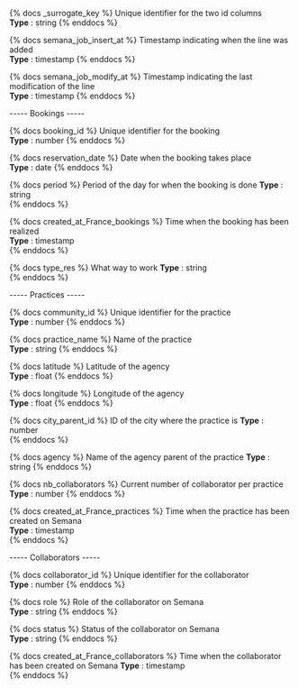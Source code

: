 {% docs _surrogate_key %}
Unique identifier for the two id columns  
**Type** : string
{% enddocs %}

{% docs semana_job_insert_at %}
Timestamp indicating when the line was added  
**Type** : timestamp
{% enddocs %}

{% docs semana_job_modify_at %}
Timestamp indicating the last modification of the line  
**Type** : timestamp
{% enddocs %}

----- Bookings -----

{% docs booking_id %}
Unique identifier for the booking  
**Type** : number
{% enddocs %}

{% docs reservation_date %}
Date when the booking takes place  
**Type** : date
{% enddocs %}

{% docs period %}
Period of the day for when the booking is done
**Type** : string  
{% enddocs %}

{% docs created_at_France_bookings %}
Time when the booking has been realized  
**Type** : timestamp  
{% enddocs %}

{% docs type_res %}
What way to work
**Type** : string  
{% enddocs %}

----- Practices -----

{% docs community_id %}
Unique identifier for the practice  
**Type** : number
{% enddocs %}

{% docs practice_name %}
Name of the practice  
**Type** : string
{% enddocs %}

{% docs latitude %}
Latitude of the agency  
**Type** : float
{% enddocs %}

{% docs longitude %}
Longitude of the agency  
**Type** : float
{% enddocs %}

{% docs city_parent_id %}
ID of the city where the practice is
**Type** : number  
{% enddocs %}

{% docs agency %}
Name of the agency parent of the practice 
**Type** : string
{% enddocs %}

{% docs nb_collaborators %}
Current number of collaborator per practice 
**Type** : number
{% enddocs %}

{% docs created_at_France_practices %}
Time when the practice has been created on Semana  
**Type** : timestamp  
{% enddocs %}

----- Collaborators -----

{% docs collaborator_id %}
Unique identifier for the collaborator  
**Type** : number
{% enddocs %}

{% docs role %}
Role of the collaborator on Semana  
**Type** : string
{% enddocs %}

{% docs status %}
Status of the collaborator on Semana  
**Type** : string
{% enddocs %}

{% docs created_at_France_collaborators %}
Time when the collaborator has been created on Semana 
**Type** : timestamp  
{% enddocs %}
